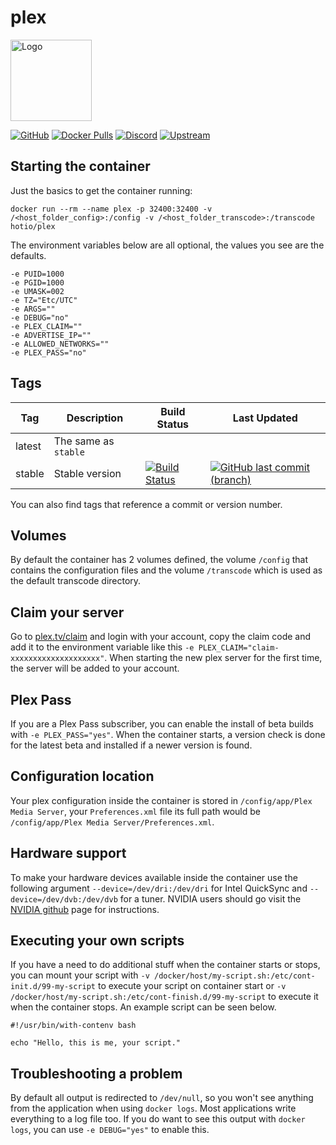 # plex

<img src="https://raw.githubusercontent.com/hotio/unraid-templates/master/hotio/img/plex.png" alt="Logo" height="130" width="130">

[![GitHub](https://img.shields.io/badge/source-github-lightgrey)](https://github.com/hotio/docker-plex)
[![Docker Pulls](https://img.shields.io/docker/pulls/hotio/plex)](https://hub.docker.com/r/hotio/plex)
[![Discord](https://img.shields.io/discord/610068305893523457?color=738ad6&label=discord&logo=discord&logoColor=white)](https://discord.gg/3SnkuKp)
[![Upstream](https://img.shields.io/badge/upstream-project-yellow)](https://www.plex.tv)

## Starting the container

Just the basics to get the container running:

```shell
docker run --rm --name plex -p 32400:32400 -v /<host_folder_config>:/config -v /<host_folder_transcode>:/transcode hotio/plex
```

The environment variables below are all optional, the values you see are the defaults.

```shell
-e PUID=1000
-e PGID=1000
-e UMASK=002
-e TZ="Etc/UTC"
-e ARGS=""
-e DEBUG="no"
-e PLEX_CLAIM=""
-e ADVERTISE_IP=""
-e ALLOWED_NETWORKS=""
-e PLEX_PASS="no"
```

## Tags

| Tag      | Description                    | Build Status                                                                                                                                      | Last Updated                                                                                                                                              |
| ---------|--------------------------------|---------------------------------------------------------------------------------------------------------------------------------------------------|-----------------------------------------------------------------------------------------------------------------------------------------------------------|
| latest   | The same as `stable`           |                                                                                                                                                   |                                                                                                                                                           |
| stable   | Stable version                 | [![Build Status](https://cloud.drone.io/api/badges/hotio/docker-plex/status.svg?ref=refs/heads/stable)](https://cloud.drone.io/hotio/docker-plex) | [![GitHub last commit (branch)](https://img.shields.io/github/last-commit/hotio/docker-plex/stable)](https://github.com/hotio/docker-plex/commits/stable) |

You can also find tags that reference a commit or version number.

## Volumes

By default the container has 2 volumes defined, the volume `/config` that contains the configuration files and the volume `/transcode` which is used as the default transcode directory.

## Claim your server

Go to [plex.tv/claim](https://www.plex.tv/claim) and login with your account, copy the claim code and add it to the environment variable like this `-e PLEX_CLAIM="claim-xxxxxxxxxxxxxxxxxxxx"`. When starting the new plex server for the first time, the server will be added to your account.

## Plex Pass

If you are a Plex Pass subscriber, you can enable the install of beta builds with `-e PLEX_PASS="yes"`. When the container starts, a version check is done for the latest beta and installed if a newer version is found.

## Configuration location

Your plex configuration inside the container is stored in `/config/app/Plex Media Server`, your `Preferences.xml` file its full path would be `/config/app/Plex Media Server/Preferences.xml`.

## Hardware support

To make your hardware devices available inside the container use the following argument `--device=/dev/dri:/dev/dri` for Intel QuickSync and `--device=/dev/dvb:/dev/dvb` for a tuner. NVIDIA users should go visit the [NVIDIA github](https://github.com/NVIDIA/nvidia-docker) page for instructions.

## Executing your own scripts

If you have a need to do additional stuff when the container starts or stops, you can mount your script with `-v /docker/host/my-script.sh:/etc/cont-init.d/99-my-script` to execute your script on container start or `-v /docker/host/my-script.sh:/etc/cont-finish.d/99-my-script` to execute it when the container stops. An example script can be seen below.

```shell
#!/usr/bin/with-contenv bash

echo "Hello, this is me, your script."
```

## Troubleshooting a problem

By default all output is redirected to `/dev/null`, so you won't see anything from the application when using `docker logs`. Most applications write everything to a log file too. If you do want to see this output with `docker logs`, you can use `-e DEBUG="yes"` to enable this.

